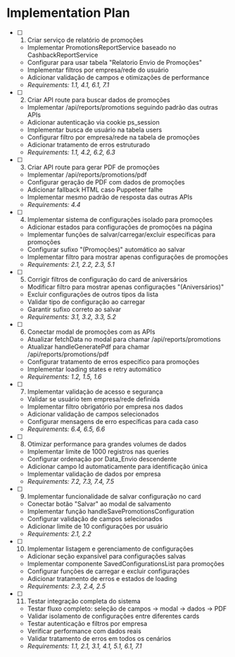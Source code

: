 # Implementation Plan

- [ ] 1. Criar serviço de relatório de promoções


  - Implementar PromotionsReportService baseado no CashbackReportService
  - Configurar para usar tabela "Relatorio Envio de Promoções"
  - Implementar filtros por empresa/rede do usuário
  - Adicionar validação de campos e otimizações de performance
  - _Requirements: 1.1, 4.1, 6.1, 7.1_

- [ ] 2. Criar API route para buscar dados de promoções
  - Implementar /api/reports/promotions seguindo padrão das outras APIs
  - Adicionar autenticação via cookie ps_session
  - Implementar busca de usuário na tabela users
  - Configurar filtro por empresa/rede na tabela de promoções
  - Adicionar tratamento de erros estruturado
  - _Requirements: 1.1, 4.2, 6.2, 6.3_

- [ ] 3. Criar API route para gerar PDF de promoções
  - Implementar /api/reports/promotions/pdf
  - Configurar geração de PDF com dados de promoções
  - Adicionar fallback HTML caso Puppeteer falhe
  - Implementar mesmo padrão de resposta das outras APIs
  - _Requirements: 4.4_

- [ ] 4. Implementar sistema de configurações isolado para promoções
  - Adicionar estados para configurações de promoções na página
  - Implementar funções de salvar/carregar/excluir específicas para promoções
  - Configurar sufixo "(Promoções)" automático ao salvar
  - Implementar filtro para mostrar apenas configurações de promoções
  - _Requirements: 2.1, 2.2, 2.3, 5.1_

- [ ] 5. Corrigir filtros de configuração do card de aniversários
  - Modificar filtro para mostrar apenas configurações "(Aniversários)"
  - Excluir configurações de outros tipos da lista
  - Validar tipo de configuração ao carregar
  - Garantir sufixo correto ao salvar
  - _Requirements: 3.1, 3.2, 3.3, 5.2_

- [ ] 6. Conectar modal de promoções com as APIs
  - Atualizar fetchData no modal para chamar /api/reports/promotions
  - Atualizar handleGeneratePdf para chamar /api/reports/promotions/pdf
  - Configurar tratamento de erros específico para promoções
  - Implementar loading states e retry automático
  - _Requirements: 1.2, 1.5, 1.6_

- [ ] 7. Implementar validação de acesso e segurança
  - Validar se usuário tem empresa/rede definida
  - Implementar filtro obrigatório por empresa nos dados
  - Adicionar validação de campos selecionados
  - Configurar mensagens de erro específicas para cada caso
  - _Requirements: 6.4, 6.5, 6.6_

- [ ] 8. Otimizar performance para grandes volumes de dados
  - Implementar limite de 1000 registros nas queries
  - Configurar ordenação por Data_Envio descendente
  - Adicionar campo Id automaticamente para identificação única
  - Implementar validação de dados por empresa
  - _Requirements: 7.2, 7.3, 7.4, 7.5_

- [ ] 9. Implementar funcionalidade de salvar configuração no card
  - Conectar botão "Salvar" ao modal de salvamento
  - Implementar função handleSavePromotionsConfiguration
  - Configurar validação de campos selecionados
  - Adicionar limite de 10 configurações por usuário
  - _Requirements: 2.1, 2.2_

- [ ] 10. Implementar listagem e gerenciamento de configurações
  - Adicionar seção expansível para configurações salvas
  - Implementar componente SavedConfigurationsList para promoções
  - Configurar funções de carregar e excluir configurações
  - Adicionar tratamento de erros e estados de loading
  - _Requirements: 2.3, 2.4, 2.5_

- [ ] 11. Testar integração completa do sistema
  - Testar fluxo completo: seleção de campos → modal → dados → PDF
  - Validar isolamento de configurações entre diferentes cards
  - Testar autenticação e filtros por empresa
  - Verificar performance com dados reais
  - Validar tratamento de erros em todos os cenários
  - _Requirements: 1.1, 2.1, 3.1, 4.1, 5.1, 6.1, 7.1_